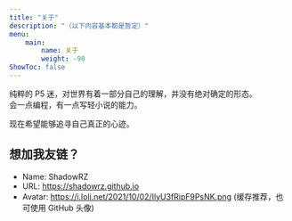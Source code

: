 ```yaml
---
title: "关于"
description: "（以下内容基本都是暂定）"
menu:
    main:
        name: 关于
        weight: -90
ShowToc: false
---
```


纯粹的 P5 迷，对世界有着一部分自己的理解，并没有绝对确定的形态。  
会一点编程，有一点写轻小说的能力。

现在希望能够追寻自己真正的心迹。

## 想加我友链？

* Name: ShadowRZ
* URL: https://shadowrz.github.io
* Avatar: https://i.loli.net/2021/10/02/IlyU3fRipF9PsNK.png (缓存推荐，也可使用 GitHub 头像)
